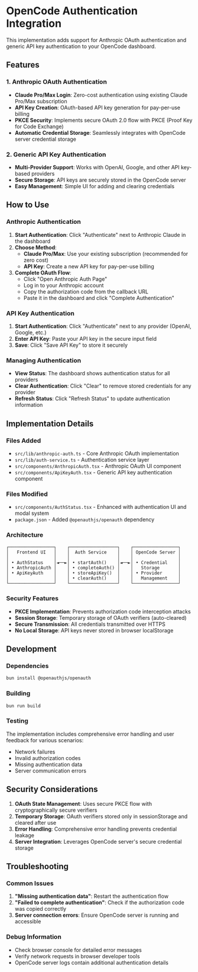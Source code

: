 # OpenCode Authentication Integration

This implementation adds support for Anthropic OAuth authentication and generic API key authentication to your OpenCode dashboard.

## Features

### 1. Anthropic OAuth Authentication
- **Claude Pro/Max Login**: Zero-cost authentication using existing Claude Pro/Max subscription
- **API Key Creation**: OAuth-based API key generation for pay-per-use billing
- **PKCE Security**: Implements secure OAuth 2.0 flow with PKCE (Proof Key for Code Exchange)
- **Automatic Credential Storage**: Seamlessly integrates with OpenCode server credential storage

### 2. Generic API Key Authentication
- **Multi-Provider Support**: Works with OpenAI, Google, and other API key-based providers
- **Secure Storage**: API keys are securely stored in the OpenCode server
- **Easy Management**: Simple UI for adding and clearing credentials

## How to Use

### Anthropic Authentication

1. **Start Authentication**: Click "Authenticate" next to Anthropic Claude in the dashboard
2. **Choose Method**:
   - **Claude Pro/Max**: Use your existing subscription (recommended for zero cost)
   - **API Key**: Create a new API key for pay-per-use billing
3. **Complete OAuth Flow**: 
   - Click "Open Anthropic Auth Page" 
   - Log in to your Anthropic account
   - Copy the authorization code from the callback URL
   - Paste it in the dashboard and click "Complete Authentication"

### API Key Authentication

1. **Start Authentication**: Click "Authenticate" next to any provider (OpenAI, Google, etc.)
2. **Enter API Key**: Paste your API key in the secure input field
3. **Save**: Click "Save API Key" to store it securely

### Managing Authentication

- **View Status**: The dashboard shows authentication status for all providers
- **Clear Authentication**: Click "Clear" to remove stored credentials for any provider
- **Refresh Status**: Click "Refresh Status" to update authentication information

## Implementation Details

### Files Added

- `src/lib/anthropic-auth.ts` - Core Anthropic OAuth implementation
- `src/lib/auth-service.ts` - Authentication service layer
- `src/components/AnthropicAuth.tsx` - Anthropic OAuth UI component
- `src/components/ApiKeyAuth.tsx` - Generic API key authentication component

### Files Modified

- `src/components/AuthStatus.tsx` - Enhanced with authentication UI and modal system
- `package.json` - Added `@openauthjs/openauth` dependency

### Architecture

```
┌─────────────────┐    ┌──────────────────┐    ┌─────────────────┐
│   Frontend UI   │    │  Auth Service    │    │ OpenCode Server │
│                 │    │                  │    │                 │
│ • AuthStatus    │◄──►│ • startAuth()    │◄──►│ • Credential    │
│ • AnthropicAuth │    │ • completeAuth() │    │   Storage       │
│ • ApiKeyAuth    │    │ • storeApiKey()  │    │ • Provider      │
│                 │    │ • clearAuth()    │    │   Management    │
└─────────────────┘    └──────────────────┘    └─────────────────┘
```

### Security Features

- **PKCE Implementation**: Prevents authorization code interception attacks
- **Session Storage**: Temporary storage of OAuth verifiers (auto-cleared)
- **Secure Transmission**: All credentials transmitted over HTTPS
- **No Local Storage**: API keys never stored in browser localStorage

## Development

### Dependencies

```bash
bun install @openauthjs/openauth
```

### Building

```bash
bun run build
```

### Testing

The implementation includes comprehensive error handling and user feedback for various scenarios:

- Network failures
- Invalid authorization codes
- Missing authentication data
- Server communication errors

## Security Considerations

1. **OAuth State Management**: Uses secure PKCE flow with cryptographically secure verifiers
2. **Temporary Storage**: OAuth verifiers stored only in sessionStorage and cleared after use
3. **Error Handling**: Comprehensive error handling prevents credential leakage
4. **Server Integration**: Leverages OpenCode server's secure credential storage

## Troubleshooting

### Common Issues

1. **"Missing authentication data"**: Restart the authentication flow
2. **"Failed to complete authentication"**: Check if the authorization code was copied correctly
3. **Server connection errors**: Ensure OpenCode server is running and accessible

### Debug Information

- Check browser console for detailed error messages
- Verify network requests in browser developer tools
- OpenCode server logs contain additional authentication details